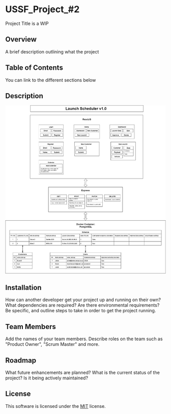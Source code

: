 # USSF_Project_#2 
Project Title is a WIP

## Overview
A brief description outlining what the project

## Table of Contents
You can link to the different sections below

## Description
![Schema](./Description/SCHEMA.png)

## Installation
How can another developer get your project up and running on their own? What dependencies are required? Are there environmental requirements? Be specific, and outline steps to take in order to get the project running.

## Team Members
Add the names of your team members. Describe roles on the team such as "Product Owner", "Scrum Master" and more.

## Roadmap
What future enhancements are planned? What is the current status of the project? Is it being actively maintained?

## License
This software is licensed under the [MIT](./LICENSE) license.